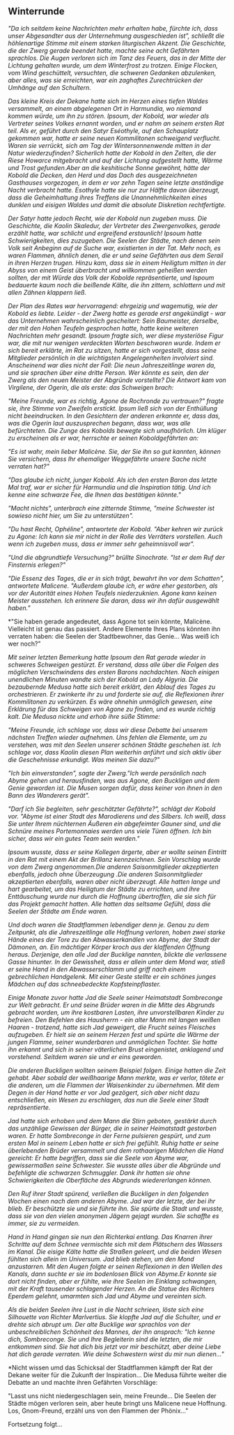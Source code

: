 ## Winterrunde

*"Da ich seitdem keine Nachrichten mehr erhalten habe, fürchte ich, dass unser Abgesandter aus der Unternehmung ausgeschieden ist", schließt die höhlenartige Stimme mit einem starken liturgischen Akzent. Die Geschichte, die der Zwerg gerade beendet hatte, machte seine acht Gefährten sprachlos. Die Augen verloren sich im Tanz des Feuers, das in der Mitte der Lichtung gehalten wurde, um dem Winterfrost zu trotzen. Einige Flocken, vom Wind geschüttelt, versuchten, die schweren Gedanken abzulenken, aber alles, was sie erreichten, war ein zaghaftes Zurechtrücken der Umhänge auf den Schultern.*

*Das kleine Kreis der Dekane hatte sich im Herzen eines tiefen Waldes versammelt, an einem abgelegenen Ort in Harmundia, wo niemand kommen würde, um ihn zu stören. Ipsoum, der Kobold, war wieder als Vertreter seines Volkes ernannt worden, und er nahm an seinem ersten Rat teil. Als er, geführt durch den Satyr Eséothyle, auf den Schauplatz gekommen war, hatte er seine neuen Kommilitonen schweigend verflucht. Waren sie verrückt, sich am Tag der Wintersonnenwende mitten in der Natur wiederzufinden? Sicherlich hatte der Kobold in den Zelten, die der Riese Howarce mitgebracht und auf der Lichtung aufgestellt hatte, Wärme und Trost gefunden.Aber an die keshitische Sonne gewöhnt, hätte der Kobold die Decken, den Herd und das Dach des ausgezeichneten Gasthauses vorgezogen, in dem er vor zehn Tagen seine letzte anständige Nacht verbracht hatte.  Esothyle hatte sie nur zur Hälfte davon überzeugt, dass die Geheimhaltung ihres Treffens die Unannehmlichkeiten eines dunklen und eisigen Waldes und damit die absolute Diskretion rechtfertigte.*

*Der Satyr hatte jedoch Recht, wie der Kobold nun zugeben muss. Die Geschichte, die Kaolin Skaledur, der Vertreter des Zwergenvolkes, gerade erzählt hatte, war schlicht und ergreifend erstaunlich! Ipsoum hatte Schwierigkeiten, dies zuzugeben. Die Seelen der Städte, nach denen sein Volk seit Anbeginn auf de Suche war, existierten in der Tat. Mehr noch, es waren Flammen, ähnlich denen, die er und seine Gefährten aus dem Serail in ihren Herzen trugen. Hinzu kam, dass sie in einem Heiligtum mitten in der Abyss von einem Geist überbracht und willkommen geheißen werden sollten, der mit Würde das Volk der Kobolde repräsentierte, und Ispoum bedauerte kaum noch die beißende Kälte, die ihn zittern, schlottern und mit allen Zähnen klappern ließ.*

*Der Plan des Rates war hervorragend: ehrgeizig und wagemutig, wie der Kobold es liebte. Leider - der Zwerg hatte es gerade erst angekündigt - war das Unternehmen wahrscheinlich gescheitert: Sein Baumeister, derselbe, der mit den Hohen Teufeln gesprochen hatte, hatte keine weiteren Nachrichten mehr gesandt. Ipsoum fragte sich, wer diese mysteriöse Figur war, die mit nur wenigen verdeckten Worten beschworen wurde. Indem er sich bereit erklärte, im Rat zu sitzen, hatte er sich vorgestellt, dass seine Mitglieder persönlich in die wichtigsten Angelegenheiten involviert sind. Anscheinend war dies nicht der Fall: Die neun Jahreszeitlinge waren da, und sie sprachen über eine dritte Person. Wer könnte es sein, den der Zwerg als den neuen Meister der Abgründe vorstellte? Die Antwort kam von Virgilene, der Ogerin, die als erste: das Schweigen brach:*

*"Meine Freunde, war es richtig, Agone de Rochronde zu vertrauen?" fragte sie, ihre Stimme von Zweifeln erstickt. Ipsum ließ sich von der Enthüllung nicht beeindrucken. In den Gesichtern der anderen erkannte er, dass das, was die Ogerin laut auszusprechen begann, dass war, was alle befürchteten. Die Zunge des Kobolds bewegte sich unaufhörlich. Um klüger zu erscheinen als er war, herrschte er seinen Koboldgefährten an:*

*"Es ist wahr, mein lieber Malicène. Sie, der Sie ihn so gut kannten, können Sie versichern, dass Ihr ehemaliger Weggefährte unsere Sache nicht verraten hat?"*

*"Das glaube ich nicht, junger Kobold. Als ich den ersten Baron das letzte Mal traf, war er sicher für Harmundia und die Inspiration tätig. Und ich kenne eine schwarze Fee, die Ihnen das bestätigen könnte."*

*"Macht nichts", unterbrach eine zitternde Stimme, "meine Schwester ist sowieso nicht hier, um Sie zu unterstützen".*

*"Du hast Recht, Ophéline", antwortete der Kobold. "Aber kehren wir zurück zu Agone: Ich kann sie mir nicht in der Rolle des Verräters vorstellen. Auch wenn ich zugeben muss, dass er immer sehr geheimnisvoll war".*

*"Und die abgrundtiefe Versuchung?" brüllte Sinochrate. "Ist er dem Ruf der Finsternis erlegen?"*

*"Die Essenz des Tages, die er in sich trägt, bewahrt ihn vor dem Schatten", antwortete Malicene. "Außerdem glaube ich, er wäre eher gestorben, als vor der Autorität eines Hohen Teufels niederzuknien. Agone kann keinen Meister ausstehen. Ich erinnere Sie daran, dass wir ihn dafür ausgewählt haben."*

*"Sie haben gerade angedeutet, dass Agone tot sein könnte, Malicène. Vielleicht ist genau das passiert. Andere Elemente Ihres Plans könnten ihn verraten haben: die Seelen der Stadtbewohner, das Genie... Was weiß ich wer noch?"

*Mit seiner letzten Bemerkung hatte Ipsoum den Rat gerade wieder in schweres Schweigen gestürzt. Er verstand, dass alle über die Folgen des möglichen Verschwindens des ersten Barons nachdachten. Nach einigen unendlichen Minuten wandte sich der Kobold an Lady Algyria. Die bezaubernde Medusa hatte sich bereit erklärt, den Ablauf des Tages zu orchestrieren. Er zwinkerte ihr zu und forderte sie auf, die Reflexionen ihrer Kommilitonen zu verkürzen. Es wäre ohnehin unmöglich gewesen, eine Erklärung für das Schweigen von Agone zu finden, und es wurde richtig kalt. Die Medusa nickte und erhob ihre süße Stimme:*

*"Meine Freunde, ich schlage vor, dass wir diese Debatte bei unserem nächsten Treffen wieder aufnehmen. Uns fehlen die Elemente, um zu verstehen, was mit den Seelen unserer schönen Städte geschehen ist. Ich schlage vor, dass Kaolin diesen Plan weiterhin anführt und sich aktiv über die Geschehnisse erkundigt. Was meinen Sie dazu?"*

*"Ich bin einverstanden", sagte der Zwerg."Ich werde persönlich nach Abyme gehen und herausfinden, was aus Agone, den Buckligen und dem Genie geworden ist. Die Musen sorgen dafür, dass keiner von ihnen in den Bann des Wanderers gerät".*

*"Darf ich Sie begleiten, sehr geschätzter Gefährte?", schlägt der Kobold vor. "Abyme ist einer Stadt des Marodierens und des Silbers. Ich weiß, dass Sie unter Ihrem nüchternen Äußeren ein abgefeimter Gauner sind, und die Schnüre meines Portemonnaies werden uns viele Türen öffnen. Ich bin sicher, dass wir ein gutes Team sein werden."*

*Ipsoum wusste, dass er seine Kollegen ärgerte, aber er wollte seinen Eintritt in den Rat mit einem Akt der Brillanz kennzeichnen. Sein Vorschlag wurde von dem Zwerg angenommen.Die anderen Saisonmitglieder akzeptierten ebenfalls, jedoch ohne Überzeugung .Die anderen Saisonmitglieder akzeptierten ebenfalls, waren aber nicht überzeugt. Alle hatten lange und hart gearbeitet, um das Heiligtum der Städte zu errichten, und ihre Enttäuschung wurde nur durch die Hoffnung übertroffen, die sie sich für das Projekt gemacht hatten. Alle hatten das seltsame Gefühl, dass die Seelen der Städte am Ende waren.*

*Und doch waren die Stadtflammen lebendiger denn je. Genau zu dem Zeitpunkt, als die Jahreszeitlinge alle Hoffnung verloren, hoben zwei starke Hände eines der Tore zu den Abwasserkanälen von Abyme, der Stadt der Dämonen, an. Ein mächtiger Körper kroch aus der klaffenden Öffnung heraus. Derjenige, den alle Jad der Bucklige nannten, blickte die verlassene Gasse hinunter. In der Gewissheit, dass er allein unter dem Mond war, stieß er seine Hand in den Abwasserschlamm und griff nach einem gebrechlichen Handgelenk. Mit einer Geste stellte er ein schönes junges Mädchen auf das schneebedeckte Kopfsteinpflaster.*

*Einige Monate zuvor hatte Jad die Seele seiner Heimatstadt Sombreconge zur Welt gebracht. Er und seine Brüder waren in die Mitte des Abgrunds gebracht worden, um ihre kostbaren Lasten, ihre unvorstellbaren Kinder zu befreien.  Den Befehlen des Hausherrn - ein alter Mann mit langen weißen Haaren - trotzend, hatte sich Jad geweigert, die Frucht seines Fleisches aufzugeben. Er hielt sie an seinem Herzen fest und spürte die Wärme der jungen Flamme, seiner wunderbaren und unmöglichen Tochter. Sie hatte ihn erkannt und sich in seiner väterlichen Brust eingenistet, anklagend und vorstehend. Seitdem waren sie und er eins geworden.*

*Die anderen Buckligen wollten seinem Beispiel folgen. Einige hatten die Zeit gehabt. Aber sobald der weißhaarige Mann merkte, was er verlor, tötete er die anderen, um die Flammen der Waisenkinder zu übernehmen. Mit dem Degen in der Hand hatte er vor Jad gezögert, sich aber nicht dazu entschließen, ein Wesen zu erschlagen, das nun die Seele einer Stadt repräsentierte.*

*Jad hatte sich erhoben und dem Mann die Stirn geboten, gestärkt durch das unzählige Gewissen der Bürger, die in seiner Heimatstadt gestorben waren. Er hatte Sombreconge in der Ferne pulsieren gespürt, und zum ersten Mal in seinem Leben hatte er sich frei gefühlt. Ruhig hatte er seine überlebenden Brüder versammelt und dem rothaarigen Mädchen die Hand gereicht: Er hatte begriffen, dass sie die Seele von Abyme war, gewissermaßen seine Schwester. Sie wusste alles über die Abgründe und befehligte die schwarzen Schmuggler. Dank ihr hatten sie ohne Schwierigkeiten die Oberfläche des Abgrunds wiedererlangen können.*

*Den Ruf ihrer Stadt spürend, verließen die Buckligen in den folgenden Wochen einen nach dem anderen Abyme. Jad war der letzte, der bei ihr blieb. Er beschützte sie und sie führte ihn. Sie spürte die Stadt und wusste, dass sie von den vielen anonymen Jägern gejagt wurden. Sie schaffte es immer, sie zu vermeiden.*

*Hand in Hand gingen sie nun den Richterkai entlang. Das Knarren ihrer Schritte auf dem Schnee vermischte sich mit dem Plätschern des Wassers im Kanal. Die eisige Kälte hatte die Straßen geleert, und die beiden Wesen fühlten sich allein im Universum. Jad blieb stehen, um den Mond anzustarren. Mit den Augen folgte er seinen Reflexionen in den Wellen des Kanals, dann suchte er sie im bodenlosen Blick von Abyme.Er konnte sie dort nicht finden, aber er fühlte, wie ihre Seelen im Einklang schwangen, mit der Kraft tausender schlagender Herzen.  An die Statue des Richters Eperdem gelehnt, umarmten sich Jad und Abyme und vereinten sich.*

*Als die beiden Seelen ihre Lust in die Nacht schrieen, löste sich eine Silhouette von Richter Marlvertius. Sie klopfte Jad auf die Schulter, und er drehte sich abrupt um. Der alte Bucklige war sprachlos von der unbeschreiblichen Schönheit des Mannes, der ihn ansprach:
"Ich kenne dich, Sombreconge. Sie und Ihre Begleiterin sind die letzten, die mir entkommen sind. Sie hat dich bis jetzt vor mir beschützt, aber deine Liebe hat dich gerade verraten. Wie deine Schwestern wirst du mir nun dienen..."*

*Nicht wissen umd das Schicksal der Stadtflammen kämpft der Rat der Dekane weiter für die Zukunft der Inspiration... Die Medusa führte weiter die Debatte an und machte ihren Gefährten Vorschläge:

"Lasst uns nicht niedergeschlagen sein, meine Freunde... Die Seelen der Städte mögen verloren sein, aber heute bringt uns Malicene neue Hoffnung. Los, Gnom-Freund, erzähl uns von den Flammen der Phönix..."

Fortsetzung folgt...
